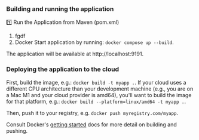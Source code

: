 ### Building and running the application
1️⃣ Run the Application from Maven (pom.xml)
1. fgdf
2. Docker
Start application by running:
`docker compose up --build`.

The application will be available at http://localhost:9191.

### Deploying the application to the cloud

First, build the image, e.g.: `docker build -t myapp .`.
If your cloud uses a different CPU architecture than your development
machine (e.g., you are on a Mac M1 and your cloud provider is amd64),
you'll want to build the image for that platform, e.g.:
`docker build --platform=linux/amd64 -t myapp .`.

Then, push it to your registry, e.g. `docker push myregistry.com/myapp`.

Consult Docker's [getting started](https://docs.docker.com/go/get-started-sharing/)
docs for more detail on building and pushing.
